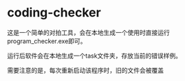 # coding-checker

这是一个简单的对拍工具，会在本地生成一个使用时直接运行program_checker.exe即可。

运行后软件会在本地生成一个task文件夹，存放当前的错误样例。

需要注意的是，每次重新启动该程序时，旧的文件会被覆盖
